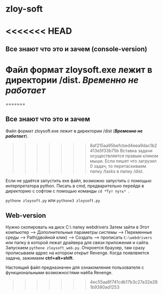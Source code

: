 
# zloy-soft
<<<<<<< HEAD
==============================================================================
## Все знают что это и зачем (console-version)
Файл формат zloysoft.exe  лежит в директории /dist. ***Временно не работает***
=======
=======
## Все знают что это и зачем
Файл формат zloysoft.exe  лежит в директории /dist (***Временно не работает***).
>>>>>>> 8af215aa95befcbed4eea9dac1b2413e5f33b75b
Вставка задачи осуществляется правым кликом мыши.
Если пишет что загрузил 0 задач, то перетаскиваем папку /tasks в папку /dist.

Если не удаётся запустить exe файл, возможно запустить с помощью интерпретатора python.
Писать в cmd, предварительно перейдя в директорию с софтом с помощью команды ```cd *Тут путь* ```.


```pythone zloysoft.py```
или
```pythone3 zloysoft.py```

## Web-version
Нужно скопировать на диск С:\ папку webdrivers
Затем зайти в Этот компьютер --> Дополнительные параметры системы --> Переменные среды --> Path(двойной клик) --> Создать --> прописать  ```C:\webdrivers``` или папку в которой лежат драйвера для связи приложения и сайта.
Запускаем ```pythone zloysoft_web.py```.
Откроется браузер, там сразу прописываем адрес на котором открыт Revenge.
Когда появлвяется задача, зажимаем **ctrl+alt+shift**.

Настоящий файл предназначен для ознакомления пользователя с функциональными возможностями наёба Revenge. 
>>>>>>> 4ec55aa8f741cdb17b3c27a32e281b9380ad1253
 
